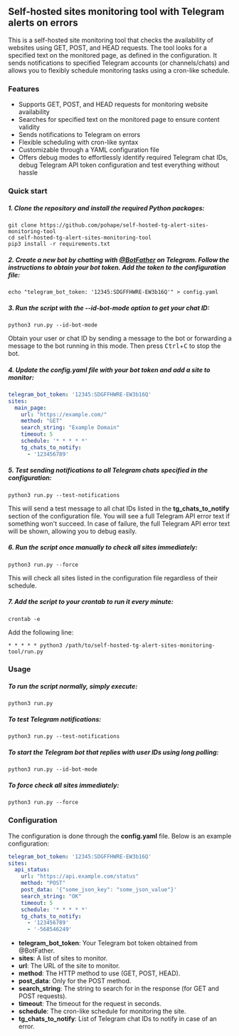 ## Self-hosted sites monitoring tool with Telegram alerts on errors
This is a self-hosted site monitoring tool that checks the availability of websites using GET, POST, and HEAD requests. The tool looks for a specified text on the monitored page, as defined in the configuration. It sends notifications to specified Telegram accounts (or channels/chats) and allows you to flexibly schedule monitoring tasks using a cron-like schedule.

### Features
- Supports GET, POST, and HEAD requests for monitoring website availability
- Searches for specified text on the monitored page to ensure content validity
- Sends notifications to Telegram on errors
- Flexible scheduling with cron-like syntax
- Customizable through a YAML configuration file
- Offers debug modes to effortlessly identify required Telegram chat IDs, debug Telegram API token configuration and test everything without hassle

### Quick start
##### 1. Clone the repository and install the required Python packages:
```shell
git clone https://github.com/pohape/self-hosted-tg-alert-sites-monitoring-tool
cd self-hosted-tg-alert-sites-monitoring-tool
pip3 install -r requirements.txt
```
##### 2. Create a new bot by chatting with [@BotFather](https://t.me/BotFather) on Telegram. Follow the instructions to obtain your bot token. Add the token to the configuration file:
```shell
echo "telegram_bot_token: '12345:SDGFFHWRE-EW3b16Q'" > config.yaml
```
##### 3. Run the script with the --id-bot-mode option to get your chat ID:
```shell
python3 run.py --id-bot-mode
```
Obtain your user or chat ID by sending a message to the bot or forwarding a message to the bot running in this mode. Then press <kbd>Ctrl</kbd>+<kbd>C</kbd> to stop the bot.
##### 4. Update the config.yaml file with your bot token and add a site to monitor:
```yaml
telegram_bot_token: '12345:SDGFFHWRE-EW3b16Q'
sites:
  main_page:
    url: "https://example.com/"
    method: "GET"
    search_string: "Example Domain"
    timeout: 5
    schedule: '* * * * *'
    tg_chats_to_notify:
      - '123456789'
```
##### 5. Test sending notifications to all Telegram chats specified in the configuration:
```shell
python3 run.py --test-notifications
```
This will send a test message to all chat IDs listed in the **tg_chats_to_notify** section of the configuration file. You will see a full Telegram API error text if something won't succeed. In case of failure, the full Telegram API error text will be shown, allowing you to debug easily.
##### 6. Run the script once manually to check all sites immediately:
```shell
python3 run.py --force
```
This will check all sites listed in the configuration file regardless of their schedule.
##### 7. Add the script to your crontab to run it every minute:
```shell
crontab -e
```
Add the following line:
```shell
* * * * * python3 /path/to/self-hosted-tg-alert-sites-monitoring-tool/run.py
```

### Usage
##### To run the script normally, simply execute:
```shell
python3 run.py
```
##### To test Telegram notifications:
```shell
python3 run.py --test-notifications
```
##### To start the Telegram bot that replies with user IDs using long polling:
```shell
python3 run.py --id-bot-mode
```
##### To force check all sites immediately:
```shell
python3 run.py --force
```

### Configuration
The configuration is done through the **config.yaml** file. Below is an example configuration:

```yaml
telegram_bot_token: '12345:SDGFFHWRE-EW3b16Q'
sites:
  api_status:
    url: "https://api.example.com/status"
    method: "POST"
    post_data: '{"some_json_key": "some_json_value"}'
    search_string: "OK"
    timeout: 5
    schedule: '* * * * *'
    tg_chats_to_notify:
      - '123456789'
      - '-568546249'
```
- **telegram_bot_token**: Your Telegram bot token obtained from @BotFather.
- **sites**: A list of sites to monitor.
- **url**: The URL of the site to monitor.
- **method**: The HTTP method to use (GET, POST, HEAD).
- **post_data**: Only for the POST method.
- **search_string**: The string to search for in the response (for GET and POST requests).
- **timeout**: The timeout for the request in seconds.
- **schedule**: The cron-like schedule for monitoring the site.
- **tg_chats_to_notify**: List of Telegram chat IDs to notify in case of an error.
